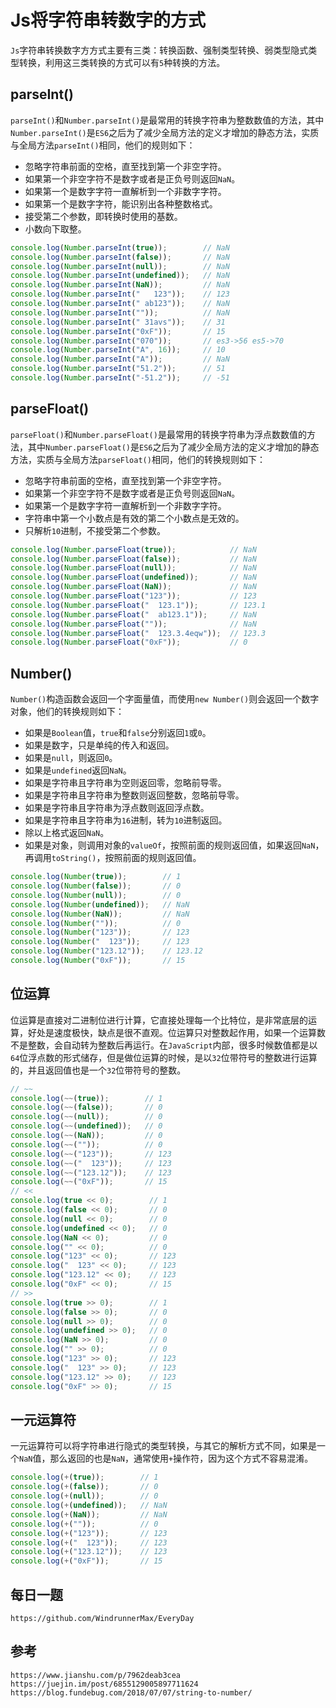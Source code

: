 # Js将字符串转数字的方式
`Js`字符串转换数字方方式主要有三类：转换函数、强制类型转换、弱类型隐式类型转换，利用这三类转换的方式可以有`5`种转换的方法。

## parseInt()
`parseInt()`和`Number.parseInt()`是最常用的转换字符串为整数数值的方法，其中`Number.parseInt()`是`ES6`之后为了减少全局方法的定义才增加的静态方法，实质与全局方法`parseInt()`相同，他们的规则如下：
* 忽略字符串前面的空格，直至找到第一个非空字符。
* 如果第一个非空字符不是数字或者是正负号则返回`NaN`。
* 如果第一个是数字字符一直解析到一个非数字字符。
* 如果第一个是数字字符，能识别出各种整数格式。
* 接受第二个参数，即转换时使用的基数。
* 小数向下取整。

```javascript
console.log(Number.parseInt(true));        // NaN
console.log(Number.parseInt(false));       // NaN
console.log(Number.parseInt(null));        // NaN
console.log(Number.parseInt(undefined));   // NaN
console.log(Number.parseInt(NaN));         // NaN
console.log(Number.parseInt("   123"));    // 123
console.log(Number.parseInt(" ab123"));    // NaN
console.log(Number.parseInt(""));          // NaN
console.log(Number.parseInt(" 31avs"));    // 31
console.log(Number.parseInt("0xF"));       // 15
console.log(Number.parseInt("070"));       // es3->56 es5->70
console.log(Number.parseInt("A", 16));     // 10
console.log(Number.parseInt("A"));         // NaN
console.log(Number.parseInt("51.2"));      // 51
console.log(Number.parseInt("-51.2"));     // -51
```

## parseFloat()
`parseFloat()`和`Number.parseFloat()`是最常用的转换字符串为浮点数数值的方法，其中`Number.parseFloat()`是`ES6`之后为了减少全局方法的定义才增加的静态方法，实质与全局方法`parseFloat()`相同，他们的转换规则如下：
* 忽略字符串前面的空格，直至找到第一个非空字符。
* 如果第一个非空字符不是数字或者是正负号则返回`NaN`。
* 如果第一个是数字字符一直解析到一个非数字字符。
* 字符串中第一个小数点是有效的第二个小数点是无效的。
* 只解析`10`进制，不接受第二个参数。

```javascript
console.log(Number.parseFloat(true));            // NaN
console.log(Number.parseFloat(false));           // NaN
console.log(Number.parseFloat(null));            // NaN
console.log(Number.parseFloat(undefined));       // NaN
console.log(Number.parseFloat(NaN));             // NaN
console.log(Number.parseFloat("123"));           // 123
console.log(Number.parseFloat("  123.1"));       // 123.1
console.log(Number.parseFloat("  ab123.1"));     // NaN
console.log(Number.parseFloat(""));              // NaN
console.log(Number.parseFloat("  123.3.4eqw"));  // 123.3
console.log(Number.parseFloat("0xF"));           // 0
```

## Number()
`Number()`构造函数会返回一个字面量值，而使用`new Number()`则会返回一个数字对象，他们的转换规则如下：
* 如果是`Boolean`值，`true`和`false`分别返回`1`或`0`。
* 如果是数字，只是单纯的传入和返回。
* 如果是`null`，则返回`0`。
* 如果是`undefined`返回`NaN`。
* 如果是字符串且字符串为空则返回零，忽略前导零。
* 如果是字符串且字符串为整数则返回整数，忽略前导零。
* 如果是字符串且字符串为浮点数则返回浮点数。
* 如果是字符串且字符串为`16`进制，转为`10`进制返回。
* 除以上格式返回`NaN`。
* 如果是对象，则调用对象的`valueOf`，按照前面的规则返回值，如果返回`NaN`，再调用`toString()`，按照前面的规则返回值。

```javascript
console.log(Number(true));        // 1
console.log(Number(false));       // 0
console.log(Number(null));        // 0
console.log(Number(undefined));   // NaN
console.log(Number(NaN));         // NaN
console.log(Number(""));          // 0
console.log(Number("123"));       // 123
console.log(Number("  123"));     // 123
console.log(Number("123.12"));    // 123.12
console.log(Number("0xF"));       // 15
```

## 位运算
位运算是直接对二进制位进行计算，它直接处理每一个比特位，是非常底层的运算，好处是速度极快，缺点是很不直观。位运算只对整数起作用，如果一个运算数不是整数，会自动转为整数后再运行。在`JavaScript`内部，很多时候数值都是以`64`位浮点数的形式储存，但是做位运算的时候，是以`32`位带符号的整数进行运算的，并且返回值也是一个`32`位带符号的整数。

```javascript
// ~~
console.log(~~(true));        // 1
console.log(~~(false));       // 0
console.log(~~(null));        // 0
console.log(~~(undefined));   // 0
console.log(~~(NaN));         // 0
console.log(~~(""));          // 0
console.log(~~("123"));       // 123
console.log(~~("  123"));     // 123
console.log(~~("123.12"));    // 123
console.log(~~("0xF"));       // 15
// <<
console.log(true << 0);        // 1
console.log(false << 0);       // 0
console.log(null << 0);        // 0
console.log(undefined << 0);   // 0
console.log(NaN << 0);         // 0
console.log("" << 0);          // 0
console.log("123" << 0);       // 123
console.log("  123" << 0);     // 123
console.log("123.12" << 0);    // 123
console.log("0xF" << 0);       // 15
// >>
console.log(true >> 0);        // 1
console.log(false >> 0);       // 0
console.log(null >> 0);        // 0
console.log(undefined >> 0);   // 0
console.log(NaN >> 0);         // 0
console.log("" >> 0);          // 0
console.log("123" >> 0);       // 123
console.log("  123" >> 0);     // 123
console.log("123.12" >> 0);    // 123
console.log("0xF" >> 0);       // 15
```

## 一元运算符
一元运算符可以将字符串进行隐式的类型转换，与其它的解析方式不同，如果是一个`NaN`值，那么返回的也是`NaN`，通常使用`+`操作符，因为这个方式不容易混淆。

```javascript
console.log(+(true));        // 1
console.log(+(false));       // 0
console.log(+(null));        // 0
console.log(+(undefined));   // NaN
console.log(+(NaN));         // NaN
console.log(+(""));          // 0
console.log(+("123"));       // 123
console.log(+("  123"));     // 123
console.log(+("123.12"));    // 123
console.log(+("0xF"));       // 15
```


## 每日一题

```
https://github.com/WindrunnerMax/EveryDay
```

## 参考

```
https://www.jianshu.com/p/7962deab3cea
https://juejin.im/post/6855129005897711624
https://blog.fundebug.com/2018/07/07/string-to-number/
```